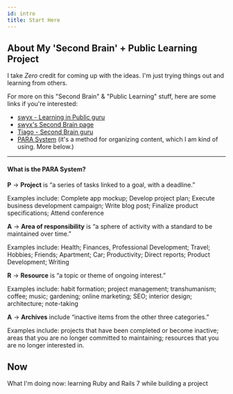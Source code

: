 ```yaml
---
id: intro
title: Start Here
---
```


## About My 'Second Brain' + Public Learning Project

I take _Zero_ credit for coming up with the ideas. I'm just trying things out and learning from others.

For more on this "Second Brain" & "Public Learning" stuff, here are some links if you're interested:

* [swyx - Learning in Public guru](https://www.swyx.io/learn-in-public)
* [swyx's Second Brain page](https://publish.obsidian.md/swyx/README)
* [Tiago - Second Brain guru](https://www.buildingasecondbrain.com/)
* [PARA System](https://fortelabs.co/blog/para/) (it's a method for organizing content, which I am kind of using. More below.)

-------

#### What is the PARA System?

**P** -> **Project** is “a series of tasks linked to a goal, with a deadline.”

Examples include: Complete app mockup; Develop project plan; Execute business development campaign; Write blog post; Finalize product specifications; Attend conference

**A** -> **Area of responsibility** is “a sphere of activity with a standard to be maintained over time.”

Examples include: Health; Finances, Professional Development; Travel; Hobbies; Friends; Apartment; Car; Productivity; Direct reports; Product Development; Writing

**R** -> **Resource** is “a topic or theme of ongoing interest.”

Examples include: habit formation; project management; transhumanism; coffee; music; gardening; online marketing; SEO; interior design; architecture; note-taking

**A** -> **Archives** include “inactive items from the other three categories.”

Examples include: projects that have been completed or become inactive; areas that you are no longer committed to maintaining; resources that you are no longer interested in.

## Now

What I'm doing now: learning Ruby and Rails 7 while building a project